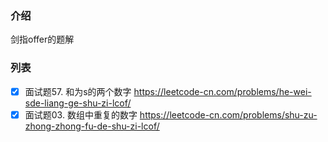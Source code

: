 ### 介绍
剑指offer的题解

### 列表
- [x] 面试题57. 和为s的两个数字 https://leetcode-cn.com/problems/he-wei-sde-liang-ge-shu-zi-lcof/
- [x] 面试题03. 数组中重复的数字 https://leetcode-cn.com/problems/shu-zu-zhong-zhong-fu-de-shu-zi-lcof/